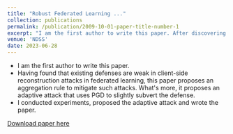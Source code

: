 ```yaml
---
title: "Robust Federated Learning ..."
collection: publications
permalink: /publication/2009-10-01-paper-title-number-1
excerpt: "I am the first author to write this paper. After discovering that current defenses against client-side reconstruction attacks in federated learning are insufficient, this paper introduces an aggregation rule to address these vulnerabilities. Additionally, it presents an adaptive attack that has the capability to subtly undermine the proposed defense. I conducted experiments, proposed the adaptive attack and wrote the paper."
venue: 'NDSS'
date: 2023-06-28
---
```

* I am the first author to write this paper.
* Having found that existing defenses are weak in client-side reconstruction attacks in federated learning, this paper proposes an aggregation rule to mitigate such attacks. What's more, it proposes an adaptive attack that uses PGD to slightly subvert the defense.
* I conducted experiments, proposed the adaptive attack and wrote the paper.

[Download paper here](http://academicpages.github.io/files/paper1.pdf)
